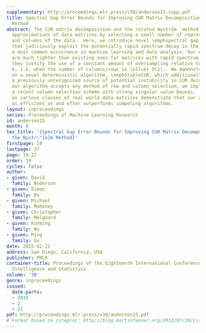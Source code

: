 ```yaml
---
supplementary: http://proceedings.mlr.press/v38/anderson15-supp.pdf
title: Spectral Gap Error Bounds for Improving CUR Matrix Decomposition and the Nyström
  Method
abstract: The CUR matrix decomposition and the related Nyström  method build low-rank
  approximations of data matrices by selecting a small number of representative rows
  and columns of the data.  Here, we introduce novel \emphspectral gap error bounds
  that judiciously exploit the potentially rapid spectrum decay in the input matrix,
  a most common occurrence in machine learning and data analysis. Our error bounds
  are much tighter than existing ones for matrices with rapid spectrum decay, and
  they justify the use of a constant amount of oversampling relative to the rank parameter
  k, i.e, when the number of columns/rows is \ell=k+ O(1).  We demonstrate our analysis
  on a novel deterministic algorithm, \emphStableCUR, which additionally eliminates
  a previously unrecognized source of potential instability in CUR decompositions.  While
  our algorithm accepts any method of row and column selection, we implement it with
  a recent column selection scheme with strong singular value bounds.  Empirical results
  on various classes of real world data matrices demonstrate that our algorithm is
  as efficient as and often outperforms competing algorithms.
layout: inproceedings
series: Proceedings of Machine Learning Research
id: anderson15
month: 0
tex_title: '{Spectral Gap Error Bounds for Improving CUR Matrix Decomposition and
  the Nystr\"{o}m Method}'
firstpage: 19
lastpage: 27
page: 19-27
order: 19
cycles: false
author:
- given: David
  family: Anderson
- given: Simon
  family: Du
- given: Michael
  family: Mahoney
- given: Christopher
  family: Melgaard
- given: Kunming
  family: Wu
- given: Ming
  family: Gu
date: 2015-02-21
address: San Diego, California, USA
publisher: PMLR
container-title: Proceedings of the Eighteenth International Conference on Artificial
  Intelligence and Statistics
volume: '38'
genre: inproceedings
issued:
  date-parts:
  - 2015
  - 2
  - 21
pdf: http://proceedings.mlr.press/v38/anderson15.pdf
# Format based on citeproc: http://blog.martinfenner.org/2013/07/30/citeproc-yaml-for-bibliographies/
---
```

